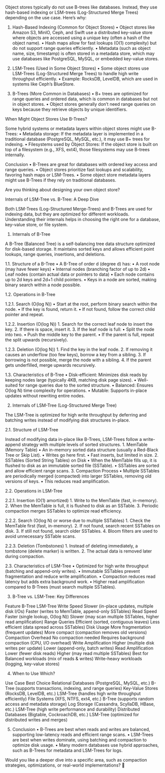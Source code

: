 Object stores typically do not use B-trees like databases. Instead, they use hash-based indexing or LSM-trees (Log-Structured Merge Trees) depending on the use case. Here’s why:

1. Hash-Based Indexing (Common for Object Stores)
	•	Object stores like Amazon S3, MinIO, Ceph, and Swift use a distributed key-value store where objects are accessed using a unique key (often a hash of the object name).
	•	Hash maps allow for fast lookups (O(1) complexity) but do not support range queries efficiently.
	•	Metadata (such as object name, size, timestamp) is often stored in a metadata store, which may use databases like PostgreSQL, MySQL, or embedded key-value stores.

2. LSM-Trees (Used in Some Object Stores)
	•	Some object stores use LSM-Trees (Log-Structured Merge Trees) to handle high write throughput efficiently.
	•	Example: RocksDB, LevelDB, which are used in systems like Ceph’s BlueStore.

3. B-Trees (More Common in Databases)
	•	B+ trees are optimized for range queries and ordered data, which is common in databases but not in object stores.
	•	Object stores generally don’t need range queries on keys because they retrieve objects by unique identifiers.

When Might Object Stores Use B-Trees?

Some hybrid systems or metadata layers within object stores might use B-Trees:
	•	Metadata storage: If the metadata layer is implemented in a traditional database (PostgreSQL, MySQL, etc.), it may use B+ trees for indexing.
	•	Filesystems used by Object Stores: If the object store is built on top of a filesystem (e.g., XFS, ext4), those filesystems may use B-trees internally.

Conclusion
	•	B-Trees are great for databases with ordered key access and range queries.
	•	Object stores prioritize fast lookups and scalability, favoring hash maps or LSM-Trees.
	•	Some object store metadata layers might use B-Trees if they rely on traditional databases.

Are you thinking about designing your own object store?




Internals of LSM-Tree vs. B-Tree: A Deep Dive

Both LSM-Trees (Log-Structured Merge-Trees) and B-Trees are used for indexing data, but they are optimized for different workloads. Understanding their internals helps in choosing the right one for a database, key-value store, or file system.

1. Internals of B-Tree

A B-Tree (Balanced Tree) is a self-balancing tree data structure optimized for disk-based storage. It maintains sorted keys and allows efficient point lookups, range queries, insertions, and deletions.

1.1. Structure of a B-Tree
	•	A B-Tree of order d (degree d) has:
	•	A root node (may have fewer keys)
	•	Internal nodes (branching factor of up to 2d)
	•	Leaf nodes (contain actual data or pointers to data)
	•	Each node contains up to 2d keys and 2d+1 child pointers.
	•	Keys in a node are sorted, making binary search within a node possible.

1.2. Operations in B-Tree

1.2.1. Search (O(log N))
	•	Start at the root, perform binary search within the node.
	•	If the key is found, return it.
	•	If not found, follow the correct child pointer and repeat.

1.2.2. Insertion (O(log N))
	1.	Search for the correct leaf node to insert the key.
	2.	If there is space, insert it.
	3.	If the leaf node is full:
	•	Split the node into two.
	•	Push the middle key to the parent.
	•	If the parent is full, repeat the split upwards (recursively).

1.2.3. Deletion (O(log N))
	1.	Find the key in the leaf node.
	2.	If removing it causes an underflow (too few keys), borrow a key from a sibling.
	3.	If borrowing is not possible, merge the node with a sibling.
	4.	If the parent gets underfilled, merge upwards recursively.

1.3. Characteristics of B-Tree
	•	Disk-efficient: Minimizes disk reads by keeping nodes large (typically 4KB, matching disk page sizes).
	•	Well-suited for range queries due to the sorted structure.
	•	Balanced: Ensures O(log N) time complexity for operations.
	•	Mutable: Supports in-place updates without rewriting entire nodes.

2. Internals of LSM-Tree (Log-Structured Merge Tree)

The LSM-Tree is optimized for high write throughput by deferring and batching writes instead of modifying disk structures in-place.

2.1. Structure of LSM-Tree

Instead of modifying data in-place like B-Trees, LSM-Trees follow a write-append strategy with multiple levels of sorted structures.
	1.	MemTable (Memory Table)
	•	An in-memory sorted data structure (usually a Red-Black Tree or Skip List).
	•	Writes go here first.
	•	Fast inserts, but limited in size.
	2.	SSTables (Sorted String Tables) on Disk
	•	When the MemTable fills up, it is flushed to disk as an immutable sorted file (SSTable).
	•	SSTables are sorted and allow efficient range scans.
	3.	Compaction Process
	•	Multiple SSTables are periodically merged (compacted) into larger SSTables, removing old versions of keys.
	•	This reduces read amplification.

2.2. Operations in LSM-Tree

2.2.1. Insertion (O(1) amortized)
	1.	Write to the MemTable (fast, in-memory).
	2.	When the MemTable is full, it is flushed to disk as an SSTable.
	3.	Periodic compaction merges SSTables to optimize read efficiency.

2.2.2. Search (O(log N) or worse due to multiple SSTables)
	1.	Check the MemTable first (fast, in-memory).
	2.	If not found, search recent SSTables on disk.
	3.	If still not found, search older SSTables.
	4.	Bloom filters are used to avoid unnecessary SSTable scans.

2.2.3. Deletion (Tombstones)
	1.	Instead of deleting immediately, a tombstone (delete marker) is written.
	2.	The actual data is removed later during compaction.

2.3. Characteristics of LSM-Tree
	•	Optimized for high write throughput (batching and append-only writes).
	•	Immutable SSTables prevent fragmentation and reduce write amplification.
	•	Compaction reduces read latency but adds extra background work.
	•	Higher read amplification compared to B-Trees (must search multiple SSTables).

3. B-Tree vs. LSM-Tree: Key Differences

Feature	B-Tree	LSM-Tree
Write Speed	Slower (in-place updates, multiple disk I/Os)	Faster (writes to MemTable, append-only SSTables)
Read Speed	Faster (single lookup, O(log N))	Slower (may scan multiple SSTables, higher read amplification)
Range Queries	Efficient (sorted, contiguous leaves)	Less efficient (data spread across SSTables)
Disk Usage	More fragmentation (frequent updates)	More compact (compaction removes old versions)
Compaction Overhead	No compaction needed	Requires background compaction (CPU, I/O overhead)
Write Amplification	Higher (multiple disk writes per update)	Lower (append-only, batch writes)
Read Amplification	Lower (fewer disk reads)	Higher (may read multiple SSTables)
Best for	Balanced workloads (mix of reads & writes)	Write-heavy workloads (logging, key-value stores)

4. When to Use Which?

Use Case	Best Choice
Relational Databases (PostgreSQL, MySQL, etc.)	B-Tree (supports transactions, indexing, and range queries)
Key-Value Stores (RocksDB, LevelDB, etc.)	LSM-Tree (handles high write throughput efficiently)
File Systems (XFS, NTFS, ext4, etc.)	B-Tree (supports random access and metadata storage)
Log Storage (Cassandra, ScyllaDB, HBase, etc.)	LSM-Tree (high write performance and durability)
Distributed Databases (Bigtable, CockroachDB, etc.)	LSM-Tree (optimized for distributed writes and merges)

5. Conclusion
	•	B-Trees are best when reads and writes are balanced, supporting low-latency reads and efficient range scans.
	•	LSM-Trees are best when writes dominate, using batching and compaction to optimize disk usage.
	•	Many modern databases use hybrid approaches, such as B-Trees for metadata and LSM-Trees for logs.

Would you like a deeper dive into a specific area, such as compaction strategies, optimizations, or real-world implementations? 🚀
